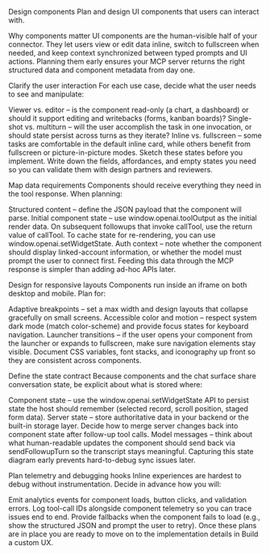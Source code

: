 Design components
Plan and design UI components that users can interact with.

Why components matter
UI components are the human-visible half of your connector. They let users view or edit data inline, switch to fullscreen when needed, and keep context synchronized between typed prompts and UI actions. Planning them early ensures your MCP server returns the right structured data and component metadata from day one.

Clarify the user interaction
For each use case, decide what the user needs to see and manipulate:

Viewer vs. editor – is the component read-only (a chart, a dashboard) or should it support editing and writebacks (forms, kanban boards)?
Single-shot vs. multiturn – will the user accomplish the task in one invocation, or should state persist across turns as they iterate?
Inline vs. fullscreen – some tasks are comfortable in the default inline card, while others benefit from fullscreen or picture-in-picture modes. Sketch these states before you implement.
Write down the fields, affordances, and empty states you need so you can validate them with design partners and reviewers.

Map data requirements
Components should receive everything they need in the tool response. When planning:

Structured content – define the JSON payload that the component will parse.
Initial component state – use window.openai.toolOutput as the initial render data. On subsequent followups that invoke callTool, use the return value of callTool. To cache state for re-rendering, you can use window.openai.setWidgetState.
Auth context – note whether the component should display linked-account information, or whether the model must prompt the user to connect first.
Feeding this data through the MCP response is simpler than adding ad-hoc APIs later.

Design for responsive layouts
Components run inside an iframe on both desktop and mobile. Plan for:

Adaptive breakpoints – set a max width and design layouts that collapse gracefully on small screens.
Accessible color and motion – respect system dark mode (match color-scheme) and provide focus states for keyboard navigation.
Launcher transitions – if the user opens your component from the launcher or expands to fullscreen, make sure navigation elements stay visible.
Document CSS variables, font stacks, and iconography up front so they are consistent across components.

Define the state contract
Because components and the chat surface share conversation state, be explicit about what is stored where:

Component state – use the window.openai.setWidgetState API to persist state the host should remember (selected record, scroll position, staged form data).
Server state – store authoritative data in your backend or the built-in storage layer. Decide how to merge server changes back into component state after follow-up tool calls.
Model messages – think about what human-readable updates the component should send back via sendFollowupTurn so the transcript stays meaningful.
Capturing this state diagram early prevents hard-to-debug sync issues later.

Plan telemetry and debugging hooks
Inline experiences are hardest to debug without instrumentation. Decide in advance how you will:

Emit analytics events for component loads, button clicks, and validation errors.
Log tool-call IDs alongside component telemetry so you can trace issues end to end.
Provide fallbacks when the component fails to load (e.g., show the structured JSON and prompt the user to retry).
Once these plans are in place you are ready to move on to the implementation details in Build a custom UX.